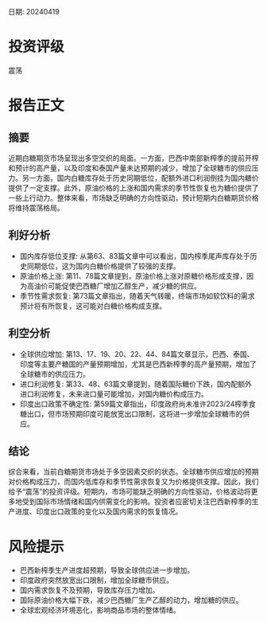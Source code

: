 
日期: 20240419

# 投资评级

震荡

# 报告正文

## 摘要

近期白糖期货市场呈现出多空交织的局面。一方面，巴西中南部新榨季的提前开榨和预计的高产量，以及印度和泰国产量未达预期的减少，增加了全球糖市的供应压力。另一方面，国内白糖库存处于历史同期低位，配额外进口利润倒挂为国内糖价提供了一定支撑。此外，原油价格的上涨和国内需求的季节性恢复也为糖价提供了一些上行动力。整体来看，市场缺乏明确的方向性驱动，预计短期内白糖期货价格将维持震荡格局。

## 利好分析

* 国内库存低位支撑: 从第63、83篇文章中可以看出，国内榨季尾声库存处于历史同期低位，这为国内白糖价格提供了较强的支撑。
* 原油价格上涨: 第11、78篇文章提到，原油价格上涨对原糖价格形成支撑，因为高油价可能促使巴西糖厂增加乙醇生产，减少糖的供应。
* 季节性需求恢复: 第73篇文章指出，随着天气转暖，终端市场如软饮料的需求预计将有所恢复，这可能对白糖价格构成支撑。

## 利空分析

* 全球供应增加: 第13、17、19、20、22、44、84篇文章显示，巴西、泰国、印度等主要产糖国的产量预期增加，尤其是巴西新榨季的高产量预期，增加了全球糖市的供应压力。
* 进口利润修复: 第33、48、63篇文章提到，随着国际糖价下跌，国内配额外进口利润修复，未来进口量可能增加，对国内糖价构成压力。
* 印度出口政策不确定性: 第59篇文章指出，印度政府尚未准许2023/24榨季食糖出口，但市场预期印度可能放宽出口限制，这将进一步增加全球糖市的供应。

## 结论

综合来看，当前白糖期货市场处于多空因素交织的状态。全球糖市供应增加的预期对价格构成压力，而国内低库存和季节性需求恢复又为价格提供支撑。因此，我们给予“震荡”的投资评级。短期内，市场可能缺乏明确的方向性驱动，价格波动将更多地受到国际市场情绪和国内供需变化的影响。投资者应密切关注巴西新榨季的生产进度、印度出口政策的变化以及国内需求的恢复情况。

# 风险提示

* 巴西新榨季生产进度超预期，导致全球供应进一步增加。
* 印度政府突然放宽出口限制，增加全球糖市供应。
* 国内需求恢复不及预期，导致库存压力增加。
* 国际原油价格大幅下跌，减少巴西糖厂生产乙醇的动力，增加糖的供应。
* 全球宏观经济环境恶化，影响商品市场的整体情绪。
